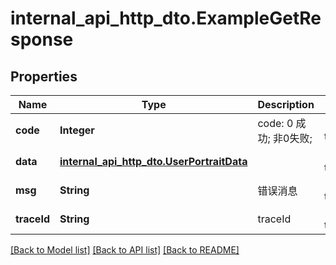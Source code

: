 # internal_api_http_dto.ExampleGetResponse
## Properties

| Name | Type | Description | Notes |
|------------ | ------------- | ------------- | -------------|
| **code** | **Integer** | code:  0 成功; 非0失败; | [default to null] |
| **data** | [**internal_api_http_dto.UserPortraitData**](internal_api_http_dto.UserPortraitData.md) |  | [default to null] |
| **msg** | **String** | 错误消息 | [default to null] |
| **traceId** | **String** | traceId | [default to null] |

[[Back to Model list]](../README.md#documentation-for-models) [[Back to API list]](../README.md#documentation-for-api-endpoints) [[Back to README]](../README.md)


